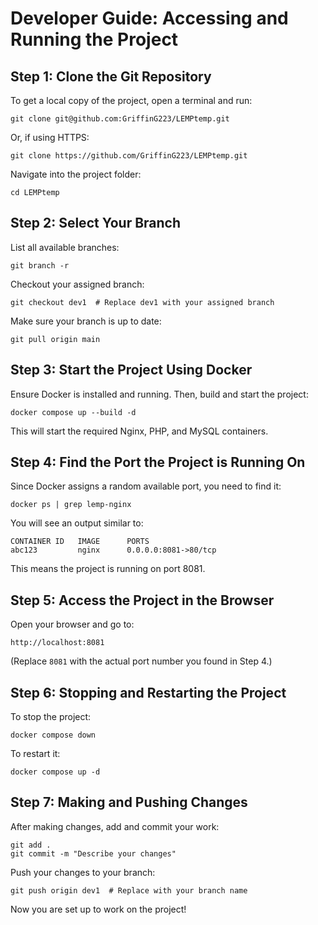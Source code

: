 # Developer Guide: Accessing and Running the Project

## Step 1: Clone the Git Repository
To get a local copy of the project, open a terminal and run:
```
git clone git@github.com:GriffinG223/LEMPtemp.git
```
Or, if using HTTPS:
```
git clone https://github.com/GriffinG223/LEMPtemp.git
```
Navigate into the project folder:
```
cd LEMPtemp
```

## Step 2: Select Your Branch
List all available branches:
```
git branch -r
```
Checkout your assigned branch:
```
git checkout dev1  # Replace dev1 with your assigned branch
```
Make sure your branch is up to date:
```
git pull origin main
```

## Step 3: Start the Project Using Docker
Ensure Docker is installed and running. Then, build and start the project:
```
docker compose up --build -d
```
This will start the required Nginx, PHP, and MySQL containers.

## Step 4: Find the Port the Project is Running On
Since Docker assigns a random available port, you need to find it:
```
docker ps | grep lemp-nginx
```
You will see an output similar to:
```
CONTAINER ID   IMAGE      PORTS
abc123         nginx      0.0.0.0:8081->80/tcp
```
This means the project is running on port 8081.

## Step 5: Access the Project in the Browser
Open your browser and go to:
```
http://localhost:8081
```
(Replace `8081` with the actual port number you found in Step 4.)

## Step 6: Stopping and Restarting the Project
To stop the project:
```
docker compose down
```
To restart it:
```
docker compose up -d
```

## Step 7: Making and Pushing Changes
After making changes, add and commit your work:
```
git add .
git commit -m "Describe your changes"
```
Push your changes to your branch:
```
git push origin dev1  # Replace with your branch name
```

Now you are set up to work on the project! 
